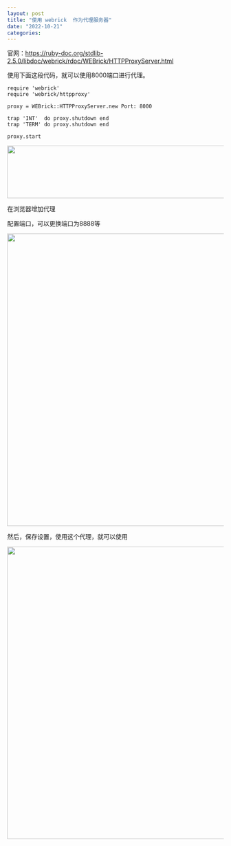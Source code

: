 ```yaml
---
layout: post
title: "使用 webrick  作为代理服务器"
date: "2022-10-21"
categories: 
---
```

<p>官网：<a href="https://ruby-doc.org/stdlib-2.5.0/libdoc/webrick/rdoc/WEBrick/HTTPProxyServer.html">https://ruby-doc.org/stdlib-2.5.0/libdoc/webrick/rdoc/WEBrick/HTTPProxyServer.html</a></p>

<p>使用下面这段代码，就可以使用8000端口进行代理。</p>

<pre class="ruby">
<code><span class="ruby-identifier">require</span> <span class="ruby-string">&#39;webrick&#39;</span>
<span class="ruby-identifier">require</span> <span class="ruby-string">&#39;webrick/httpproxy&#39;</span>

<span class="ruby-identifier">proxy</span> = <span class="ruby-constant">WEBrick</span><span class="ruby-operator">::</span><span class="ruby-constant">HTTPProxyServer</span>.<span class="ruby-identifier">new</span> <span class="ruby-value">Port:</span> <span class="ruby-value">8000</span>

<span class="ruby-identifier">trap</span> <span class="ruby-string">&#39;INT&#39;</span>  <span class="ruby-keyword">do</span> <span class="ruby-identifier">proxy</span>.<span class="ruby-identifier">shutdown</span> <span class="ruby-keyword">end</span>
<span class="ruby-identifier">trap</span> <span class="ruby-string">&#39;TERM&#39;</span> <span class="ruby-keyword">do</span> <span class="ruby-identifier">proxy</span>.<span class="ruby-identifier">shutdown</span> <span class="ruby-keyword">end</span>

<span class="ruby-identifier">proxy</span>.<span class="ruby-identifier">start</span></code></pre>

<p><img height="122" src="/uploads/ckeditor/pictures/590/image-20221021094747-1.png" width="895" /></p>

<p>在浏览器增加代理</p>

<p>配置端口，可以更换端口为8888等</p>

<p><img height="678" src="/uploads/ckeditor/pictures/594/image-20221021101145-1.png" width="1306" /></p>

<p>然后，保存设置，使用这个代理，就可以使用</p>

<p><img height="678" src="/uploads/ckeditor/pictures/592/image-20221021095357-3.png" width="1306" /></p>

